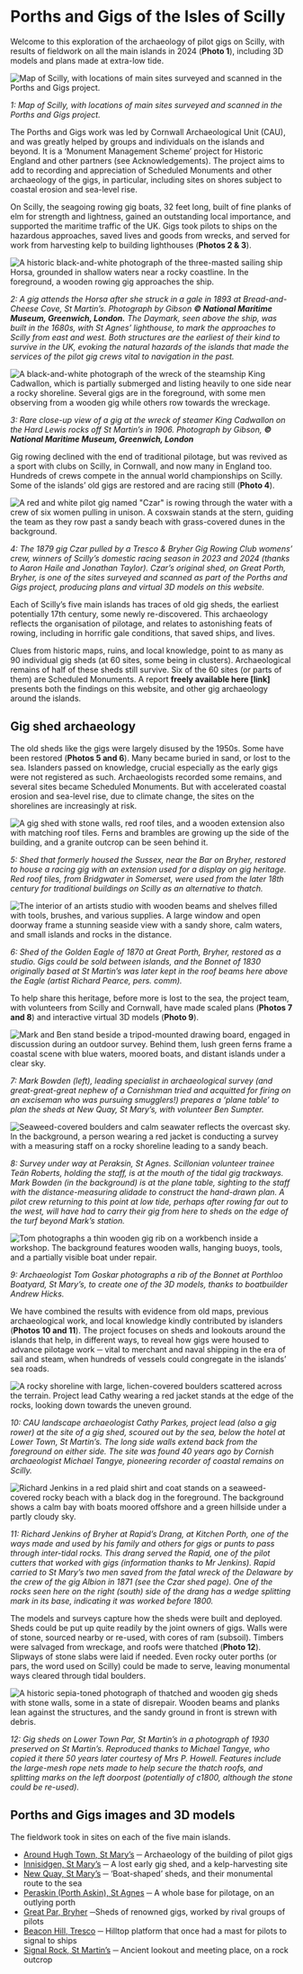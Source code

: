 # Porths and Gigs of the Isles of Scilly

Welcome to this exploration of the archaeology of pilot gigs on Scilly, with results of fieldwork on all the main islands in 2024 (**Photo 1**), including 3D models and plans made at extra-low tide. 

![Map of Scilly, with locations of main sites surveyed and scanned in the Porths and Gigs project.](website-images/Project-Page/1-location-map-for-website.jpg)

*1: Map of Scilly, with locations of main sites surveyed and scanned in the Porths and Gigs project.*

The Porths and Gigs work was led by Cornwall Archaeological Unit (CAU), and was greatly helped by groups and individuals on the islands and beyond. It is a ‘Monument Management Scheme’ project for Historic England and other partners (see Acknowledgements). The project aims to add to recording and appreciation of Scheduled Monuments and other archaeology of the gigs, in particular, including sites on shores subject to coastal erosion and sea-level rise.

On Scilly, the seagoing rowing gig boats, 32 feet long, built of fine planks of elm for strength and lightness, gained an outstanding local importance, and supported the maritime traffic of the UK. Gigs took pilots to ships on the hazardous approaches, saved lives and goods from wrecks, and served for work from harvesting kelp to building lighthouses (**Photos 2 & 3**).

![A historic black-and-white photograph of the three-masted sailing ship Horsa, grounded in shallow waters near a rocky coastline. In the foreground, a wooden rowing gig approaches the ship.](website-images/Project-Page/2-nmm-g14149-horsa.jpg)

*2: A gig attends the Horsa after she struck in a gale in 1893 at Bread-and-Cheese Cove, St Martin’s. Photograph by Gibson **© National Maritime Museum, Greenwich, London.**
The Daymark, seen above the ship, was built in the 1680s, with St Agnes’ lighthouse, to mark the approaches to Scilly from east and west. Both structures are the earliest of their kind to survive in the UK, evoking the natural hazards of the islands that made the services of the pilot gig crews vital to navigation in the past.*

![A black-and-white photograph of the wreck of the steamship King Cadwallon, which is partially submerged and listing heavily to one side near a rocky shoreline. Several gigs are in the foreground, with some men observing from a wooden gig while others row towards the wreckage.](website-images/Project-Page/3-nmm-p50786-king-cadwallon.jpg)

*3: Rare close-up view of a gig at the wreck of steamer King Cadwallon on the Hard Lewis rocks off St Martin’s in 1906. Photograph by Gibson, **© National Maritime Museum, Greenwich, London***

Gig rowing declined with the end of traditional pilotage, but was revived as a sport with clubs on Scilly, in Cornwall, and now many in England too. Hundreds of crews compete in the annual world championships on Scilly. Some of the islands’ old gigs are restored and are racing still (**Photo 4**).

![A red and white pilot gig named "Czar" is rowing through the water with a crew of six women pulling in unison. A coxswain stands at the stern, guiding the team as they row past a sandy beach with grass-covered dunes in the background.](website-images/Project-Page/4-czar-womens-crew.jpeg)

*4: The 1879 gig Czar pulled by a Tresco & Bryher Gig Rowing Club womens’ crew, winners of Scilly’s domestic racing season in 2023 and 2024 (thanks to Aaron Haile and Jonathan Taylor).
Czar’s original shed, on Great Porth, Bryher, is one of the sites surveyed and scanned as part of the Porths and Gigs project, producing plans and virtual 3D models on this website.*

Each of Scilly’s five main islands has traces of old gig sheds, the earliest potentially 17th century, some newly re-discovered. This archaeology reflects the organisation of pilotage, and relates to astonishing feats of rowing, including in horrific gale conditions, that saved ships, and lives. 

Clues from historic maps, ruins, and local knowledge, point to as many as 90 individual gig sheds (at 60 sites, some being in clusters). Archaeological remains of half of these sheds still survive. Six of the 60 sites (or parts of them) are Scheduled Monuments. A report **freely available here [link]** presents both the findings on this website, and other gig archaeology around the islands.

## Gig shed archaeology

The old sheds like the gigs were largely disused by the 1950s. Some have been restored (**Photos 5 and 6**). Many became buried in sand, or lost to the sea. Islanders passed on knowledge, crucial especially as the early gigs were not registered as such. Archaeologists recorded some remains, and several sites became Scheduled Monuments. But with accelerated coastal erosion and sea-level rise, due to climate change, the sites on the shorelines are increasingly at risk.

![A gig shed with stone walls, red roof tiles, and a wooden extension also with matching roof tiles. Ferns and brambles are growing up the side of the building, and a granite outcrop can be seen behind it.](website-images/Project-Page/5-bryher-sussex-gig-house-sept-2019.jpg)

*5: Shed that formerly housed the Sussex, near the Bar on Bryher, restored to house a racing gig with an extension used for a display on gig heritage. Red roof tiles, from Bridgwater in Somerset, were used from the later 18th century for traditional buildings on Scilly as an alternative to thatch.*

![The interior of an artists studio with wooden beams and shelves filled with tools, brushes, and various supplies. A large window and open doorway frame a stunning seaside view with a sandy shore, calm waters, and small islands and rocks in the distance.](website-images/Project-Page/6-eagle-house-2022.jpg)

*6: Shed of the Golden Eagle of 1870 at Great Porth, Bryher, restored as a studio. Gigs could be sold between islands, and the Bonnet of 1830 originally based at St Martin’s was later kept in the roof beams here above the Eagle (artist Richard Pearce, pers. comm).*

To help share this heritage, before more is lost to the sea, the project team, with volunteers from Scilly and Cornwall, have made scaled plans (**Photos 7 and 8**) and interactive virtual 3D models (**Photo 9**). 

![Mark and Ben stand beside a tripod-mounted drawing board, engaged in discussion during an outdoor survey. Behind them, lush green ferns frame a coastal scene with blue waters, moored boats, and distant islands under a clear sky.](website-images/Project-Page/7-survey-at-new-quay.jpg)

*7: Mark Bowden (left), leading specialist in archaeological survey (and great-great-great nephew of a Cornishman tried and acquitted for firing on an exciseman who was pursuing smugglers!) prepares a ‘plane table’ to plan the sheds at New Quay, St Mary’s, with volunteer Ben Sumpter.*

![Seaweed-covered boulders and calm seawater reflects the overcast sky. In the background, a person wearing a red jacket is conducting a survey with a measuring staff on a rocky shoreline leading to a sandy beach.](website-images/Project-Page/8-peraskin-n-drang.jpg)

*8: Survey under way at Peraksin, St Agnes. Scillonian volunteer trainee Teän Roberts, holding the staff, is at the mouth of the tidal gig trackways. Mark Bowden (in the background) is at the plane table, sighting to the staff with the distance-measuring alidade to construct the hand-drawn plan. A pilot crew returning to this point at low tide, perhaps after rowing far out to the west, will have had to carry their gig from here to sheds on the edge of the turf beyond Mark’s station.*

![Tom photographs a thin wooden gig rib on a workbench inside a workshop. The background features wooden walls, hanging buoys, tools, and a partially visible boat under repair.](website-images/Project-Page/9-tg-scanning-bonnet-rib.jpg)

*9: Archaeologist Tom Goskar photographs a rib of the Bonnet at Porthloo Boatyard, St Mary’s, to create one of the 3D models, thanks to boatbuilder Andrew Hicks.*

We have combined the results with evidence from old maps, previous archaeological work, and local knowledge kindly contributed by islanders (**Photos 10 and 11**).
The project focuses on sheds and lookouts around the islands that help, in different ways, to reveal how gigs were housed to advance pilotage work ─ vital to merchant and naval shipping in the era of sail and steam, when hundreds of vessels could congregate in the islands’ sea roads.

![A rocky shoreline with large, lichen-covered boulders scattered across the terrain. Project lead Cathy wearing a red jacket stands at the edge of the rocks, looking down towards the uneven ground.](website-images/Project-Page/10-lr-town-st-mts-2024-copy.jpg)

*10: CAU landscape archaeologist Cathy Parkes, project lead (also a gig rower) at the site of a gig shed, scoured out by the sea, below the hotel at Lower Town, St Martin’s. The long side walls extend back from the foreground on either side. The site was found 40 years ago by Cornish archaeologist Michael Tangye, pioneering recorder of coastal remains on Scilly.*

![Richard Jenkins in a red plaid shirt and coat stands on a seaweed-covered rocky beach with a black dog in the foreground. The background shows a calm bay with boats moored offshore and a green hillside under a partly cloudy sky.](website-images/Project-Page/11-bryher-drang-kitchen-porth-may-9-2024.jpg)

*11: Richard Jenkins of Bryher at Rapid’s Drang, at Kitchen Porth, one of the ways made and used by his family and others for gigs or punts to pass through inter-tidal rocks. This drang served the Rapid, one of the pilot cutters that worked with gigs (information thanks to Mr Jenkins). Rapid carried to St Mary’s two men saved from the fatal wreck of the Delaware by the crew of the gig Albion in 1871 (see the Czar shed page). One of the rocks seen here on the right (south) side of the drang has a wedge splitting mark in its base, indicating it was worked before 1800.*

The models and surveys capture how the sheds were built and deployed. Sheds could be put up quite readily by the joint owners of gigs. Walls were of stone, sourced nearby or re-used, with cores of ram (subsoil). Timbers were salvaged from wreckage, and roofs were thatched (**Photo 12**). Slipways of stone slabs were laid if needed. Even rocky outer porths (or pars, the word used on Scilly) could be made to serve, leaving monumental ways cleared through tidal boulders.

![A historic sepia-toned photograph of thatched and wooden gig sheds with stone walls, some in a state of disrepair. Wooden beams and planks lean against the structures, and the sandy ground in front is strewn with debris.](website-images/Project-Page/12-gig-sheds-lower-town-porth-st-martin-s-1930-mt-copy.jpg)

*12: Gig sheds on Lower Town Par, St Martin’s in a photograph of 1930 preserved on St Martin’s. Reproduced thanks to Michael Tangye, who copied it there 50 years later courtesy of Mrs P. Howell. Features include the large-mesh rope nets made to help secure the thatch roofs, and splitting marks on the left doorpost (potentially of c1800, although the stone could be re-used).*

## Porths and Gigs images and 3D models

The fieldwork took in sites on each of the five main islands.

* [Around Hugh Town, St Mary’s](around-hugh-town.md) ─ Archaeology of the building of pilot gigs
* [Innisidgen, St Mary’s](innisidgen-st-marys.md) ─ A lost early gig shed, and a kelp-harvesting site
* [New Quay, St Mary’s](new-quay-st-marys.md) ─ ‘Boat-shaped’ sheds, and their monumental route to the sea
* [Peraskin (Porth Askin), St Agnes](peraskin-st-agnes.md) ─ A whole base for pilotage, on an outlying porth
* [Great Par, Bryher](great-par-bryher.md) ─Sheds of renowned gigs, worked by rival groups of pilots
* [Beacon Hill, Tresco](beacon-hill-tresco.md) ─ Hilltop platform that once had a mast for pilots to signal to ships
* [Signal Rock, St Martin’s](signal-rock-st-martins.md) ─ Ancient lookout and meeting place, on a rock outcrop
